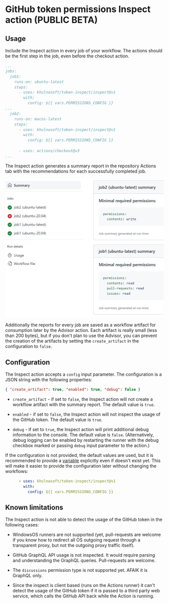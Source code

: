 # GitHub token permissions Inspect action (PUBLIC BETA)

## Usage

Include the Inspect action in every job of your workflow. The actions should be the first step in the job, even before the checkout action.

```yaml
...
jobs:
  job1:
    runs-on: ubuntu-latest
    steps:
      - uses: khulnasoft/token-inspect/inspect@v1
        with:
          config: ${{ vars.PERMISSIONS_CONFIG }}
...
  job2:
    runs-on: macos-latest
    steps:
      - uses: khulnasoft/token-inspect/inspect@v1
        with:
          config: ${{ vars.PERMISSIONS_CONFIG }}

      - uses: actions/checkout@v3
...
```

The Inspect action generates a summary report in the repository Actions tab with the recommendations for each successfully completed job.

![Workflow run summary with permissions recommendations for every job](../res/summary.png "Minimal required permissions")

Additionally the reports for every job are saved as a workflow artifact for consumption later by the Advisor action. Each artifact is really small (less than 200 bytes), but if you don't plan to use the Advisor, you can prevent the creation of the artifacts by setting the `create_artifact` in the configuration to `false`.

## Configuration

The Inspect action accepts a `config` input parameter. The configuration is a JSON string with the following properties:

```json
{ "create_artifact": true, "enabled": true, "debug": false }
```

* `create_artifact` - if set to `false`, the Inspect action will not create a workflow artifact with the summary report. The default value is `true`.

* `enabled` - if set to `false`, the Inspect action will not inspect the usage of the GitHub token. The default value is `true`.

* `debug` - if set to `true`, the Inspect action will print additional debug information to the console. The default value is `false`. (Alternatively, debug logging can be enabled by restarting the runner with the debug checkbox marked or passing `debug` input parameter to the action.)

If the configuration is not provided, the default values are used, but it is recommended to provide a [variable](https://docs.github.com/en/actions/learn-github-actions/variables#defining-configuration-variables-for-multiple-workflows) explicitly even if doesn't exist yet. This will make it easier to provide the configuration later without changing the workflows:

```yaml
      - uses: khulnasoft/token-inspect/inspect@v1
        with:
          config: ${{ vars.PERMISSIONS_CONFIG }}
```

## Known limitations

The Inspect action is not able to detect the usage of the GitHub token in the following cases:

* WindowsOS runners are not supported (yet, pull-requests are welcome if you know how to redirect all OS outgoing request through a transparent proxy, but not the outgoing proxy traffic itself).

* GitHub GraphQL API usage is not inspected. It would require parsing and understanding the GraphQL queries. Pull-requests are welcome.

* The `discussions` permission type is not supported yet. AFAIK it is GraphQL only.

* Since the inspect is client based (runs on the Actions runner) it can't detect the usage of the GitHub token if it is passed to a third party web service, which calls the GitHub API back while the Action is running.
